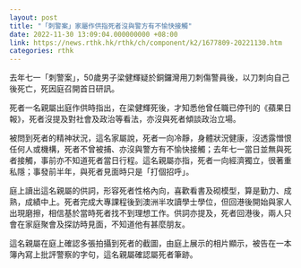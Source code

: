 ```yaml
---
layout: post
title: "「刺警案」家屬作供指死者沒與警方有不愉快接觸"
date: 2022-11-30 13:09:04.000000000 +08:00
link: https://news.rthk.hk/rthk/ch/component/k2/1677809-20221130.htm
categories: rthk
---
```


去年七一「刺警案」，50歲男子梁健輝疑於銅鑼灣用刀刺傷警員後，以刀刺向自己後死亡，死因庭召開首日研訊。

死者一名親屬出庭作供時指出，在梁健輝死後，才知悉他曾任職已停刊的《蘋果日報》，死者沒提及對社會及政治等看法，亦沒與死者傾談政治立場。

被問到死者的精神狀況，這名家屬說，死者一向冷靜，身體狀況健康，沒透露憎恨任何人或機構，死者不曾被捕、亦沒與警方有不愉快接觸；去年七一當日並無與死者接觸，事前亦不知道死者當日行程。這名親屬亦指，死者一向經濟獨立，很著重私隱；事發前半年，與死者見面時只是「打個招呼」。

庭上讀出這名親屬的供詞，形容死者性格內向，喜歡看書及砌模型，算是勤力、成熟，成績中上。死者完成大專課程後到澳洲半攻讀學士學位，但回港後開始與家人出現磨擦，相信基於當時死者找不到理想工作。供詞亦提及，死者回港後，兩人只會在家庭聚會及探訪時見面，不知道他有甚麼朋友。

這名親屬在庭上確認多張拍攝到死者的截圖，由庭上展示的相片顯示，被告在一本簿內寫上批評警察的字句，這名親屬確認屬死者筆跡。
